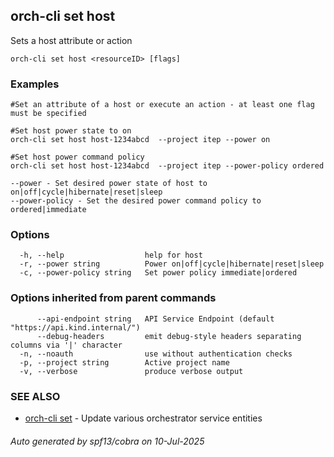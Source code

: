 ## orch-cli set host

Sets a host attribute or action

```
orch-cli set host <resourceID> [flags]
```

### Examples

```
#Set an attribute of a host or execute an action - at least one flag must be specified

#Set host power state to on
orch-cli set host host-1234abcd  --project itep --power on

#Set host power command policy
orch-cli set host host-1234abcd  --project itep --power-policy ordered

--power - Set desired power state of host to on|off|cycle|hibernate|reset|sleep
--power-policy - Set the desired power command policy to ordered|immediate

```

### Options

```
  -h, --help                  help for host
  -r, --power string          Power on|off|cycle|hibernate|reset|sleep
  -c, --power-policy string   Set power policy immediate|ordered
```

### Options inherited from parent commands

```
      --api-endpoint string   API Service Endpoint (default "https://api.kind.internal/")
      --debug-headers         emit debug-style headers separating columns via '|' character
  -n, --noauth                use without authentication checks
  -p, --project string        Active project name
  -v, --verbose               produce verbose output
```

### SEE ALSO

* [orch-cli set](orch-cli_set.md)	 - Update various orchestrator service entities

###### Auto generated by spf13/cobra on 10-Jul-2025
